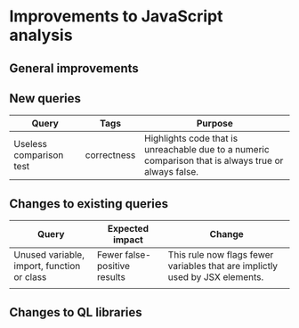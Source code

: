 # Improvements to JavaScript analysis

## General improvements

## New queries

| **Query**                                     | **Tags**                                             | **Purpose**                                                                                                                                                                 |
|-----------------------------------------------|------------------------------------------------------|-----------------------------------------------------------------------------------------------------------------------------------------------------------------------------|
| Useless comparison test | correctness | Highlights code that is unreachable due to a numeric comparison that is always true or always false. |


## Changes to existing queries

| **Query**                                  | **Expected impact**          | **Change**                                                                   |
|--------------------------------------------|------------------------------|------------------------------------------------------------------------------|
| Unused variable, import, function or class | Fewer false-positive results | This rule now flags fewer variables that are implictly used by JSX elements. |
|                                            |                              |                                                                              |

## Changes to QL libraries
